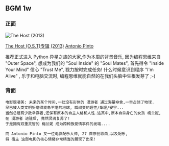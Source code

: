 ## BGM 1w

### 正面

![The Host (2013)][image-1]

[The Host (O.S.T)专辑][1] [(2013)][2] [Antonio Pinto][3]

推荐正式进入 Python 异星之旅的大家,作为本周的背景音乐,
因为编程思维来自 "Outer Space", 
想成为我们的 "Soul Inside" 的 "Soul Mates", 
首先得令 "Inside Your Mind" 信心 "Trust Me",
戮力按时完成任务! 什么时候意识到程序 "I'm Alive" ,
乐于和电脑交流时, 编程思维就能自然的在我们头脑中生根发芽了 ;-)

### 背面

	电影很凄美: 未来的某个时间,一批没有形体的 漫游者 通过海量夺舍,一举占领了地球.
	早已被人类文明折磨得疲惫不堪的地球, 瞬间变的理性/条理/安宁...
	当然总是有少数幸存者,还保有原本的自主人格和人性.这其中,原本自杀身亡的女孩 梅兰妮,
	在 漫游者 进驻后, 竟然灵魂复苏了! 
	于是拥有双重灵智的 梅兰妮 成为跨种族爱情事件的发端....
	
	而 Antonio Pinto 又一位电影配乐大师, 27 首原创歌曲,以及配乐,
	将 宿主 这部电影的核心情绪非常精当的展现了出来!

[1]:	http://www.xiami.com/album/664443596?spm=a1z1s.3521865.1997177565.2.A72hIH&from=searchsubject
[2]:	http://www.imdb.com/title/tt1517260/
[3]:	http://www.xiami.com/artist/74724?spm=a1z1s.6659513.6856585.1.vkhI5Z

[image-1]:	http://img.xiami.net/images/album/img24/74724/6644435961364485644_2.jpg